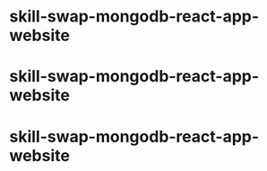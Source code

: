 # skill-swap-mongodb-react-app-website
# skill-swap-mongodb-react-app-website
# skill-swap-mongodb-react-app-website

